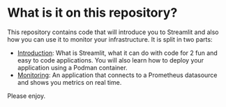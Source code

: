 # What is it on this repository?

This repository contains code that will introduce you to Streamlit and also how you can use 
it to monitor your infrastructure. It is split in two parts:

* [Introduction](INTRODUCTION.md): What is Streamlit, what it can do with code for 2 fun and easy to code applications. You will also learn how to deploy your application using a Podman container.
* [Monitoring](MONITORING.md): An application that connects to a Prometheus datasource and shows you metrics on real time.

Please enjoy.